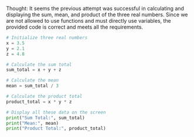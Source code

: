 Thought: It seems the previous attempt was successful in calculating and displaying the sum, mean, and product of the three real numbers. Since we are not allowed to use functions and must directly use variables, the provided code is correct and meets all the requirements.

```py
# Initialize three real numbers
x = 3.5
y = 2.1
z = 4.8

# Calculate the sum total
sum_total = x + y + z

# Calculate the mean
mean = sum_total / 3

# Calculate the product total
product_total = x * y * z

# Display all these data on the screen
print("Sum Total:", sum_total)
print("Mean:", mean)
print("Product Total:", product_total)
```